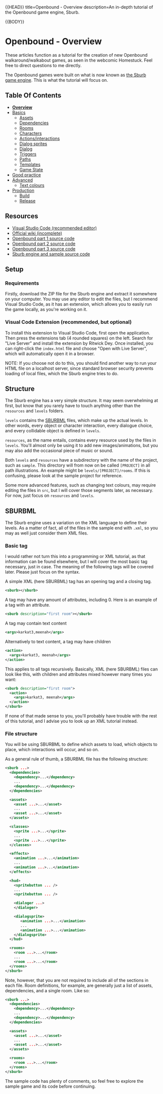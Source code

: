 {{HEAD}}
title=Openbound - Overview
description=An in-depth tutorial of the Openbound game engine, Sburb.

{{BODY}}

# Openbound - Overview

These articles function as a tutorial for the creation of new Openbound walkaround/walkabout games, as seen in the webcomic Homestuck. Feel free to direct questions to me directly.

The Openbound games were built on what is now known as [the Sburb game engine](https://github.com/WhatPumpkin/Sburb). This is what the tutorial will focus on.

## Table Of Contents

-   [**Overview**](/openbound-overview)
-   [Basics](/openbound-basics)
    -   [Assets](/openbound-assets)
    -   [Dependencies](/openbound-dependencies)
    -   [Rooms](/openbound-rooms)
    -   [Characters](/openbound-characters)
    -   [Actions/interactions](/openbound-actions)
    -   [Dialog sprites](/openbound-dialog-sprites)
    -   [Dialog](/openbound-dialog)
    -   [Triggers](/openbound-triggers)
    -   [Paths](/openbound-paths)
    -   [Templates](/openbound-templates)
    -   [Game State](/openbound-gamestate)
-   [Good practice](/openbound-good-practice)
-   [Advanced](/openbound-advanced)
    -   [Text colours](/openbound-text-colours)
-   [Production](/openbound-production)
    -   [Build](/openbound-build)
    -   [Release](openbound-release)

## Resources

-   [Visual Studio Code (recommended editor)](https://code.visualstudio.com/)
-   [Official wiki (incomplete)](https://github.com/WhatPumpkin/Sburb/wiki)
-   [Openbound part 1 source code](https://github.com/WhatPumpkin/Openbound/tree/openbound-part1)
-   [Openbound part 2 source code](https://github.com/WhatPumpkin/Openbound/tree/openbound-part2)
-   [Openbound part 3 source code](https://github.com/WhatPumpkin/Openbound/tree/openbound-part3)
-   [Sburb engine and sample source code](https://github.com/WhatPumpkin/Sburb)

## Setup

### Requirements

Firstly, download the ZIP file for the Sburb engine and extract it somewhere on your computer. You may use any editor to edit the files, but I recommend Visual Studio Code, as it has an extension, which allows you to easily run the game locally, as you're working on it.

### Visual Code Extension (recommended, but optional)

To install this extension to Visual Studio Code, first open the application. Then press the extensions tab (4 rounded squares) on the left. Search for "Live Server" and install the extension by Ritwick Dey. Once installed, you can right-click the `index.html` file and choose "Open with Live Server", which will automatically open it in a browser.

NOTE: If you choose not do to this, you should find another way to run your HTML file on a localhost server, since standard browser security prevents loading of local files, which the Sburb engine tries to do.

## Structure

The Sburb engine has a very simple structure. It may seem overwhelming at first, but know that you rarely have to touch anything other than the `resources` and `levels` folders.

`levels` contains the [SBURBML](#sburbml) files, which make up the actual levels. In other words, every object or character interaction, every dialogue choice, and every collidable object is defined in `levels`.

`resources`, as the name entails, contains every resource used by the files in `levels`. You'll almost only be using it to add new images/animations, but you may also add the occasional piece of music or sound.

Both `levels` and `resources` have a subdirectory with the name of the project, such as `sample`. This directory will from now on be called `[PROJECT]` in all path illustrations. An example might be `levels/[PROJECT]/rooms`. If this is confusing, please look at the sample project for reference.

Some more advanced features, such as changing text colours, may require editing the files in `src`, but I will cover those segments later, as necessary. For now, just focus on `resources` and `levels`.

## SBURBML

The Sburb engine uses a variation on the XML language to define their levels. As a matter of fact, all of the files in the sample end with `.xml`, so you may as well just consider them XML files.

### Basic tag

I would rather not turn this into a programming or XML tutorial, as that information can be found elsewhere, but I will cover the most basic tag necessary, just in case. The meaning of the following tags will be covered later. Please just focus on the syntax.

A simple XML (here SBURBML) tag has an opening tag and a closing tag.

```xml
<sburb></sburb>
```

A tag may have any amount of attributes, including 0. Here is an example of a tag with an attribute.

```xml
<sburb description="first room"></sburb>
```

A tag may contain text content

```xml
<args>karkat3,meenah</args>
```

Alternatively to text content, a tag may have children

```xml
<action>
  <args>karkat3, meenah</args>
</action>
```

This applies to all tags recursively. Basically, XML (here SBURBML) files can look like this, with children and attributes mixed however many times you want:

```xml
<sburb description="first room">
  <action>
    <args>karkat3, meenah</args>
  </action>
</sburb>
```

If none of that made sense to you, you'll probably have trouble with the rest of this tutorial, and I advise you to look up an XML tutorial instead.

### File structure

You will be using SBURBML to define which assets to load, which objects to place, which interactions will occur, and so on.

As a general rule of thumb, a SBURBML file has the following structure:

```xml
<sburb ...>
  <dependencies>
    <dependency>...</dependency>
    ...
    <dependency>...</dependency>
  </dependencies>

  <assets>
    <asset ...>...</asset>
    ...
    <asset ...>...</asset>
  </assets>

  <classes>
    <sprite ...>...</sprite>
    ...
    <sprite ...>...</sprite>
  </classes>

  <effects>
    <animation ...>...</animation>
    ...
    <animation ...>...</animation>
  </effects>

  <hud>
    <spritebutton ... />
    ...
    <spritebutton ... />

    <dialoger ...>
    </dialoger>

    <dialogsprite>
       <animation ...>...</animation>
       ...
       <animation ...>...</animation>
    </dialogsprite>
  </hud>

  <rooms>
    <room ...>...</room>
    ...
    <room ...>...</room>
  </rooms>
</sburb>
```

Note, however, that you are not required to include all of the sections in each file. Room definitions, for example, are generally just a list of assets, dependencies, and a single room. Like so:

```xml
<sburb ...>
  <dependencies>
    <dependency>...</dependency>
    ...
    <dependency>...</dependency>
  </dependencies>

  <assets>
    <asset ...>...</asset>
    ...
    <asset ...>...</asset>
  </assets>

  <rooms>
    <room ...>...</room>
  </rooms>
</sburb>
```

The sample code has plenty of comments, so feel free to explore the sample game and its code before continuing.
